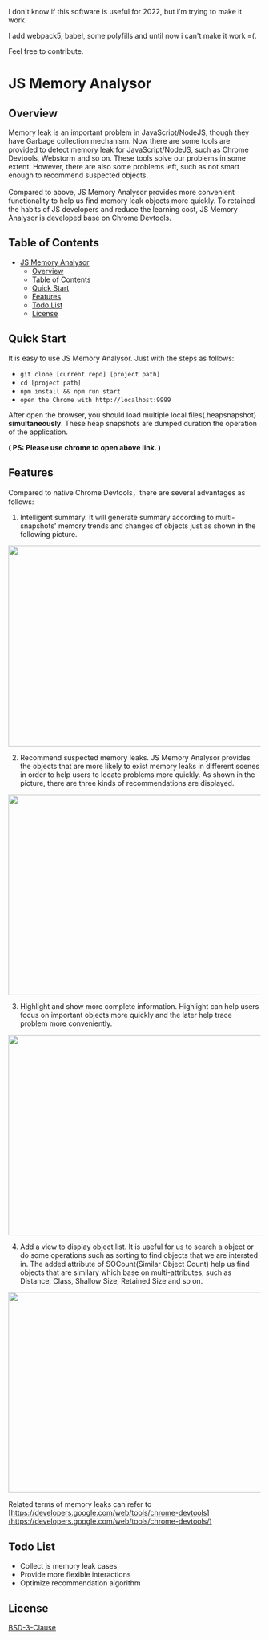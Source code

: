 I don't know if this software is useful for 2022, but i'm trying to make it work. 

I add webpack5, babel, some polyfills and until now i can't make it work =(.

Feel free to contribute. 

# JS Memory Analysor

## Overview
Memory leak is an important problem in JavaScript/NodeJS, though they have Garbage collection mechanism. Now there are some tools are provided to detect memory leak for JavaScript/NodeJS, such as Chrome Devtools, Webstorm and so on. These tools solve our problems in some extent. However, there are also some problems left, such as not smart enough to recommend suspected objects.
<br/>
<br/>
Compared to above, JS Memory Analysor provides more convenient functionality to help us find memory leak objects more quickly. To retained the habits of JS developers and reduce the learning cost, JS Memory Analysor is developed base on Chrome Devtools.

## Table of Contents

- [JS Memory Analysor](#js-memory-analysor)
  - [Overview](#overview)
  - [Table of Contents](#table-of-contents)
  - [Quick Start](#quick-start)
  - [Features](#features)
  - [Todo List](#todo-list)
  - [License](#license)

## Quick Start

It is easy to use JS Memory Analysor. Just with the steps as follows:


* `git clone [current repo] [project path]`
* `cd [project path]`
* `npm install && npm run start`
* `open the Chrome with http://localhost:9999`



After open the browser, you should load multiple local files(.heapsnapshot) <b>simultaneously</b>. These heap snapshots are dumped duration the operation of the application.

<p><b>( PS: Please use chrome to open above link. )</b></p>


## Features
Compared to native Chrome Devtools，there are several advantages as follows: 

1) Intelligent summary. It will generate summary according to multi-snapshots' memory trends and changes of objects just as shown in the following picture.


<center><img src="pictures/1.png" width=600 height=400/></center>



2) Recommend suspected memory leaks. JS Memory Analysor provides the objects that are more likely to exist memory leaks in different scenes in order to help users to locate problems more quickly. As shown in the picture, there are three kinds of recommendations are displayed. 


<center><img src="pictures/2.png" width=600 height=400/></center>

3) Highlight and show more complete information. Highlight can help users focus on important objects more quickly and the later help trace problem more conveniently.

<center><img src="pictures/3.png" width=600 height=400/></center>


4) Add a view to display object list. It is useful for us to search a object or do some operations such as sorting to find objects that we are intersted in. The added attribute of SOCount(Similar Object Count) help us find objects that are similary which base on multi-attributes, such as Distance, Class, Shallow Size, Retained Size and so on. 

<center><img src="pictures/4.png" width=600 height=400/></center>



Related terms of memory leaks can refer to  [https://developers.google.com/web/tools/chrome-devtools](https://developers.google.com/web/tools/chrome-devtools/)


## Todo List
* Collect js memory leak cases
* Provide more flexible interactions
* Optimize recommendation algorithm

## License

[BSD-3-Clause](https://opensource.org/licenses/BSD-3-Clause)


